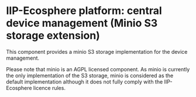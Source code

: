 # IIP-Ecosphere platform: central device management (Minio S3 storage extension)

This component provides a minio S3 storage implementation for the device management.

Please note that minio is an AGPL licensed component. As minio is currently the only implementation of the S3 storage, minio is considered as the default implementation although it does not fully comply with the IIP-Ecosphere licence rules.

